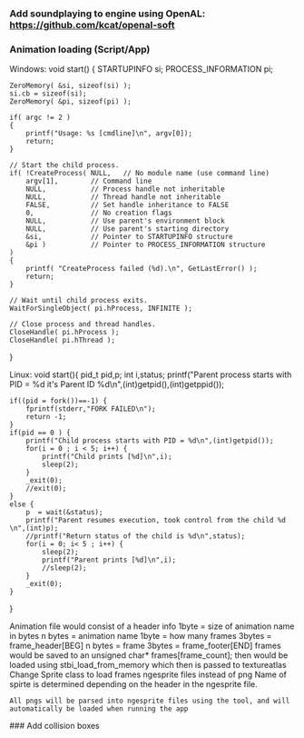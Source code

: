 ### Add soundplaying to engine using OpenAL: https://github.com/kcat/openal-soft
### Animation loading (Script/App)
<p>Windows:
void start()
{
    STARTUPINFO si;
    PROCESS_INFORMATION pi;

    ZeroMemory( &si, sizeof(si) );
    si.cb = sizeof(si);
    ZeroMemory( &pi, sizeof(pi) );

    if( argc != 2 )
    {
        printf("Usage: %s [cmdline]\n", argv[0]);
        return;
    }

    // Start the child process. 
    if( !CreateProcess( NULL,   // No module name (use command line)
        argv[1],        // Command line
        NULL,           // Process handle not inheritable
        NULL,           // Thread handle not inheritable
        FALSE,          // Set handle inheritance to FALSE
        0,              // No creation flags
        NULL,           // Use parent's environment block
        NULL,           // Use parent's starting directory 
        &si,            // Pointer to STARTUPINFO structure
        &pi )           // Pointer to PROCESS_INFORMATION structure
    ) 
    {
        printf( "CreateProcess failed (%d).\n", GetLastError() );
        return;
    }

    // Wait until child process exits.
    WaitForSingleObject( pi.hProcess, INFINITE );

    // Close process and thread handles. 
    CloseHandle( pi.hProcess );
    CloseHandle( pi.hThread );
}
</p>
<p>Linux:
void start(){
pid_t pid,p;
    int i,status;
    printf("Parent process starts with PID = %d it's Parent ID %d\n",(int)getpid(),(int)getppid());
    
    if((pid = fork())==-1) {
        fprintf(stderr,"FORK FAILED\n");
        return -1;
    }
    if(pid == 0 ) {
        printf("Child process starts with PID = %d\n",(int)getpid());
        for(i = 0 ; i < 5; i++) {
            printf("Child prints [%d]\n",i);
            sleep(2);
        }
        _exit(0);
        //exit(0);
    }
    else {
        p  = wait(&status);
        printf("Parent resumes execution, took control from the child %d \n",(int)p);
        //printf("Return status of the child is %d\n",status);
        for(i = 0; i< 5 ; i++) {
            sleep(2);
            printf("Parent prints [%d]\n",i);
            //sleep(2);
        }
        _exit(0);
    }
}
</p>
<p>
    Animation file would consist of a header info 
        1byte = size of animation name in bytes
        n bytes = animation name
        1byte = how many frames
        3bytes = frame_header[BEG]
        n bytes = frame
        3bytes = frame_footer[END]
    frames would be saved to an unsigned char* frames[frame_count];
    then would be loaded using stbi_load_from_memory which then is passed to textureatlas
    Change Sprite class to load frames ngesprite files instead of png
    Name of spirte is determined depending on the header in the ngesprite file.

    All pngs will be parsed into ngesprite files using the tool, and will automatically be loaded when running the app
</p>
### Add collision boxes